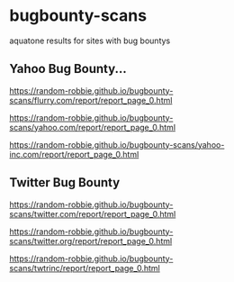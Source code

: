# bugbounty-scans
aquatone results for sites with bug bountys


Yahoo Bug Bounty...
-----

https://random-robbie.github.io/bugbounty-scans/flurry.com/report/report_page_0.html

https://random-robbie.github.io/bugbounty-scans/yahoo.com/report/report_page_0.html

https://random-robbie.github.io/bugbounty-scans/yahoo-inc.com/report/report_page_0.html

Twitter Bug Bounty
-----

https://random-robbie.github.io/bugbounty-scans/twitter.com/report/report_page_0.html

https://random-robbie.github.io/bugbounty-scans/twitter.org/report/report_page_0.html

https://random-robbie.github.io/bugbounty-scans/twtrinc/report/report_page_0.html
